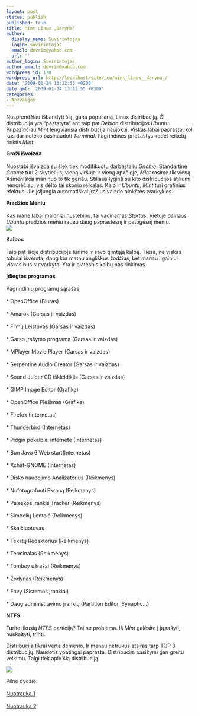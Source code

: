 ```yaml
---
layout: post
status: publish
published: true
title: Mint Linux „Daryna“
author:
  display_name: Suvirintojas
  login: Suvirintojas
  email: dovrim@yahoo.com
  url: ''
author_login: Suvirintojas
author_email: dovrim@yahoo.com
wordpress_id: 170
wordpress_url: http://localhost/site/new/mint_linux__daryna_/
date: '2009-01-24 13:12:55 +0200'
date_gmt: '2009-01-24 13:12:55 +0200'
categories:
- Apžvalgos
---
```

<p>Nusprendžiau išbandyti šią, gana populiarią, Linux distribuciją. Ši distribucija yra “pastatyta“ ant taip pat <i>Debian</i> distribucijos <i>Ubuntu</i>.  Pripažinčiau <i>Mint</i> lengviausia distribucija naujokui. Viskas labai paprasta, kol kas dar neteko pasinaudoti <i>Terminal</i>. Pagrindinės priežastys kodėl reikėtų rinktis <i>Mint</i>:</p>
<p><b>Graži išvaizda</b><br />
<br />Nuostabi išvaizda su šiek tiek modifikuotu darbastaliu <i>Gnome</i>. Standartinė <i>Gnome</i> turi 2 skydelius, vieną viršuje ir vieną apačioje, <i>Mint</i> rasime tik vieną. Asmeniškai man nuo to tik geriau. Stiliaus lyginti su kito distribucijos stiliumi nenorėčiau, vis dėlto tai skonio reikalas. Kaip ir <i>Ubuntu</i>, <i>Mint</i> turi grafinius efektus. Jie įsijungia automatiškai įrašius vaizdo plokštės tvarkykles. </p>
<p><b>Pradžios Meniu</b><br />
<br />Kas mane labai maloniai nustebino, tai vadinamas <i>Startas</i>. Vietoje painaus <i>Ubuntu</i> pradžios meniu radau daug paprastesnį ir patogesnį meniu. <br /><img src="http://www.technews.lt/upl/Failai/start.jpg" /></p>
<p><b>Kalbos</b><br />
<br />Taip pat šioje distribucijoje turime ir savo gimtąją kalbą. Tiesa, ne viskas tobulai išversta, daug kur matau angliškus žodžius, bet manau ilgainiui viskas bus sutvarkyta. Yra ir platesnis kalbų pasirinkimas. </p>
<p><b>Įdiegtos programos</b><br />
<br />Pagrindinių programų sąrašas:<br />
<br />* OpenOffice (Biuras)<br />
<br />* Amarok (Garsas ir vaizdas)<br />
<br />* Filmų Leistuvas (Garsas ir vaizdas)<br />
<br />* Garso įrašymo programa (Garsas ir vaizdas)<br />
<br />* MPlayer Movie Player (Garsas ir vaizdas)<br />
<br />* Serpentine Audio Creator (Garsas ir vaizdas)<br />
<br />* Sound Juicer CD iškleidiklis (Garsas ir vaizdas)<br />
<br />* GIMP Image Editor (Grafika)<br />
<br />* OpenOffice Piešimas (Grafika)<br />
<br />* Firefox (Internetas)<br />
<br />* Thunderbird (Internetas)<br />
<br />* Pidgin pokalbiai internete (Internetas)<br />
<br />* Sun Java 6 Web start(Internetas)<br />
<br />* Xchat-GNOME (Internetas)<br />
<br />* Disko naudojimo Analizatorius (Reikmenys)<br />
<br />* Nufotografuoti Ekraną (Reikmenys)<br />
<br />* Paieškos įrankis Tracker (Reikmenys)<br />
<br />* Simbolių Lentelė (Reikmenys)<br />
<br />* Skaičiuotuvas<br />
<br />* Tekstų Redaktorius (Reikmenys)<br />
<br />* Terminalas (Reikmenys)<br />
<br />* Tomboy užrašai (Reikmenys)<br />
<br />* Žodynas (Reikmenys)<br />
<br />* Envy (Sistemos įrankiai)<br />
<br />* Daug administravimo įrankių (Partition Editor, Synaptic...)</p>
<p><b>NTFS</b><br />
<br />Turite likusią <i>NTFS</i> particiją? Tai ne problema. Iš <i>Mint</i> galėsite į ją rašyti, nuskaityti, trinti. </p>
<p>Distribucija tikrai verta dėmesio. Ir manau netrukus atsiras tarp TOP 3 distribucijų. Naudotis ypatingai paprasta. Distribucija pasižymi gan greitu veikimu. Taigi tiek apie šią distribuciją. </p>
<p><img src="http://www.technews.lt/upl/Failai/daryna.jpg" /></p>
<p>Pilno dydžio:<br />
<br /> <a class="ns" href="http://technews.lt/upl/Failai/Nuotrauka-1.png">Nuotrauka 1</a><br />
<br /> <a class="ns" href="http://technews.lt/upl/Failai/Nuotrauka.png">Nuotrauka 2</a></p>

